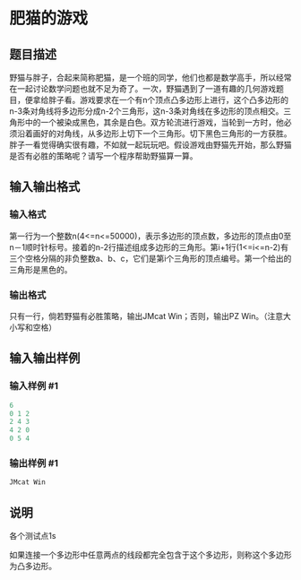 # 肥猫的游戏

## 题目描述

野猫与胖子，合起来简称肥猫，是一个班的同学，他们也都是数学高手，所以经常在一起讨论数学问题也就不足为奇了。一次，野猫遇到了一道有趣的几何游戏题目，便拿给胖子看。游戏要求在一个有n个顶点凸多边形上进行，这个凸多边形的n-3条对角线将多边形分成n-2个三角形，这n-3条对角线在多边形的顶点相交。三角形中的一个被染成黑色，其余是白色。双方轮流进行游戏，当轮到一方时，他必须沿着画好的对角线，从多边形上切下一个三角形。切下黑色三角形的一方获胜。胖子一看觉得确实很有趣，不如就一起玩玩吧。假设游戏由野猫先开始，那么野猫是否有必胜的策略呢？请写一个程序帮助野猫算一算。

## 输入输出格式

### 输入格式

第一行为一个整数n(4<=n<=50000)，表示多边形的顶点数，多边形的顶点由0至n－1顺时针标号。接着的n-2行描述组成多边形的三角形。第i+1行(1<=i<=n-2)有三个空格分隔的非负整数a、b、c，它们是第i个三角形的顶点编号。第一个给出的三角形是黑色的。

### 输出格式

只有一行，倘若野猫有必胜策略，输出JMcat Win；否则，输出PZ Win。（注意大小写和空格）

## 输入输出样例

### 输入样例 #1

```cpp
6
0 1 2
2 4 3
4 2 0
0 5 4

```
### 输出样例 #1

```cpp
JMcat Win

```
## 说明

各个测试点1s

如果连接一个多边形中任意两点的线段都完全包含于这个多边形，则称这个多边形为凸多边形。

